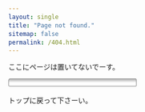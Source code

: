 ```yaml
---
layout: single
title: "Page not found."
sitemap: false
permalink: /404.html
---
```

ここにページは置いてないでーす。

![Image of Yaktocat](img/loading-bar-pink.gif)

トップに戻って下さーい。
